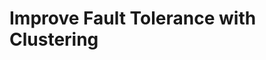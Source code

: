 # Improve Fault Tolerance with Clustering

<!--

<div class="ahead">
<h4>Learning Objectives:</h4>
In this module, we'll take a look at improving business continuity with Liferay by taking advantage of the platform's clustering features. By the end of the section, you should feel capable of maintaining a high availability system with Liferay.

<h4>Tasks to Accomplish:</h4>
<ul>
	<li>Enable load balancing with HAProxy</li>
	<li>Configure the portal for clustering</li>
	<li>Enable clustering for Elasticsearch and the document store</li>
</ul>
	
<h3>Prerequisites:</h3>
<ul>
	<li>Install Docker CE on your OS</li>
	<li>Unzip module exercise files to an empty directory</li>
</ul>
</div>

-->